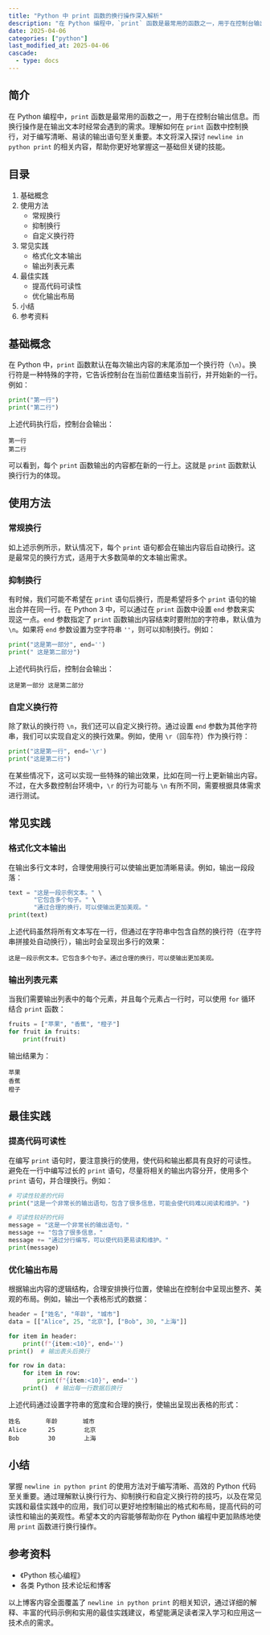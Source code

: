 ```yaml
---
title: "Python 中 print 函数的换行操作深入解析"
description: "在 Python 编程中，`print` 函数是最常用的函数之一，用于在控制台输出信息。而换行操作是在输出文本时经常会遇到的需求。理解如何在 `print` 函数中控制换行，对于编写清晰、易读的输出语句至关重要。本文将深入探讨 `newline in python print` 的相关内容，帮助你更好地掌握这一基础但关键的技能。"
date: 2025-04-06
categories: ["python"]
last_modified_at: 2025-04-06
cascade:
  - type: docs
---
```



## 简介
在 Python 编程中，`print` 函数是最常用的函数之一，用于在控制台输出信息。而换行操作是在输出文本时经常会遇到的需求。理解如何在 `print` 函数中控制换行，对于编写清晰、易读的输出语句至关重要。本文将深入探讨 `newline in python print` 的相关内容，帮助你更好地掌握这一基础但关键的技能。

<!-- more -->
## 目录
1. 基础概念
2. 使用方法
    - 常规换行
    - 抑制换行
    - 自定义换行符
3. 常见实践
    - 格式化文本输出
    - 输出列表元素
4. 最佳实践
    - 提高代码可读性
    - 优化输出布局
5. 小结
6. 参考资料

## 基础概念
在 Python 中，`print` 函数默认在每次输出内容的末尾添加一个换行符（`\n`）。换行符是一种特殊的字符，它告诉控制台在当前位置结束当前行，并开始新的一行。例如：

```python
print("第一行")
print("第二行")
```

上述代码执行后，控制台会输出：
```
第一行
第二行
```

可以看到，每个 `print` 函数输出的内容都在新的一行上。这就是 `print` 函数默认换行行为的体现。

## 使用方法

### 常规换行
如上述示例所示，默认情况下，每个 `print` 语句都会在输出内容后自动换行。这是最常见的换行方式，适用于大多数简单的文本输出需求。

### 抑制换行
有时候，我们可能不希望在 `print` 语句后换行，而是希望将多个 `print` 语句的输出合并在同一行。在 Python 3 中，可以通过在 `print` 函数中设置 `end` 参数来实现这一点。`end` 参数指定了 `print` 函数输出内容结束时要附加的字符串，默认值为 `\n`。如果将 `end` 参数设置为空字符串 `''`，则可以抑制换行。例如：

```python
print("这是第一部分", end='')
print(" 这是第二部分")
```

上述代码执行后，控制台会输出：
```
这是第一部分 这是第二部分
```

### 自定义换行符
除了默认的换行符 `\n`，我们还可以自定义换行符。通过设置 `end` 参数为其他字符串，我们可以实现自定义的换行效果。例如，使用 `\r`（回车符）作为换行符：

```python
print("这是第一行", end='\r')
print("这是第二行")
```

在某些情况下，这可以实现一些特殊的输出效果，比如在同一行上更新输出内容。不过，在大多数控制台环境中，`\r` 的行为可能与 `\n` 有所不同，需要根据具体需求进行测试。

## 常见实践

### 格式化文本输出
在输出多行文本时，合理使用换行可以使输出更加清晰易读。例如，输出一段段落：

```python
text = "这是一段示例文本。" \
       "它包含多个句子。" \
       "通过合理的换行，可以使输出更加美观。"
print(text)
```

上述代码虽然将所有文本写在一行，但通过在字符串中包含自然的换行符（在字符串拼接处自动换行），输出时会呈现出多行的效果：
```
这是一段示例文本。它包含多个句子。通过合理的换行，可以使输出更加美观。
```

### 输出列表元素
当我们需要输出列表中的每个元素，并且每个元素占一行时，可以使用 `for` 循环结合 `print` 函数：

```python
fruits = ["苹果", "香蕉", "橙子"]
for fruit in fruits:
    print(fruit)
```

输出结果为：
```
苹果
香蕉
橙子
```

## 最佳实践

### 提高代码可读性
在编写 `print` 语句时，要注意换行的使用，使代码和输出都具有良好的可读性。避免在一行中编写过长的 `print` 语句，尽量将相关的输出内容分开，使用多个 `print` 语句，并合理换行。例如：

```python
# 可读性较差的代码
print("这是一个非常长的输出语句，包含了很多信息，可能会使代码难以阅读和维护。")

# 可读性较好的代码
message = "这是一个非常长的输出语句，"
message += "包含了很多信息，"
message += "通过分行编写，可以使代码更易读和维护。"
print(message)
```

### 优化输出布局
根据输出内容的逻辑结构，合理安排换行位置，使输出在控制台中呈现出整齐、美观的布局。例如，输出一个表格形式的数据：

```python
header = ["姓名", "年龄", "城市"]
data = [["Alice", 25, "北京"], ["Bob", 30, "上海"]]

for item in header:
    print(f"{item:<10}", end='')
print()  # 输出表头后换行

for row in data:
    for item in row:
        print(f"{item:<10}", end='')
    print()  # 输出每一行数据后换行
```

上述代码通过设置字符串的宽度和合理的换行，使输出呈现出表格的形式：
```
姓名       年龄       城市      
Alice      25        北京      
Bob        30        上海      
```

## 小结
掌握 `newline in python print` 的使用方法对于编写清晰、高效的 Python 代码至关重要。通过理解默认换行行为、抑制换行和自定义换行符的技巧，以及在常见实践和最佳实践中的应用，我们可以更好地控制输出的格式和布局，提高代码的可读性和输出的美观性。希望本文的内容能够帮助你在 Python 编程中更加熟练地使用 `print` 函数进行换行操作。

## 参考资料
- 《Python 核心编程》
- 各类 Python 技术论坛和博客

以上博客内容全面覆盖了 `newline in python print` 的相关知识，通过详细的解释、丰富的代码示例和实用的最佳实践建议，希望能满足读者深入学习和应用这一技术点的需求。  